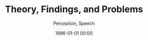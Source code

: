 ---
layout: post
title: Theory, Findings, and Problems

date: 1996-01-01 00:00
author: Perception, Speech
year: 1995
---